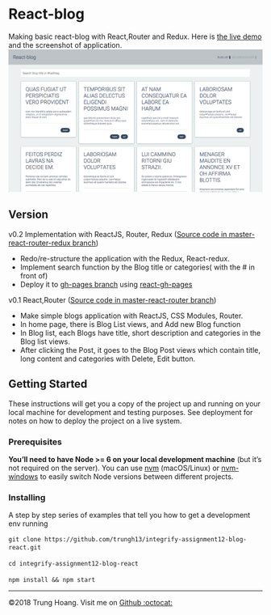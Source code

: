 # React-blog

Making basic react-blog with React,Router and Redux. Here is [ the live demo](https://trungh13.github.io/integrify-assignment12-blog-react/) and the screenshot of application.
![Screenshot](./screenshot.png)
## Version
v0.2 Implementation with ReactJS, Router, Redux ([Source code in master-react-router-redux branch](https://github.com/trungh13/integrify-assignment4-webform/tree/master))

* Redo/re-structure the application with the Redux, React-redux.
* Implement search function by the Blog title or categories( with the # in front of)
* Deploy it to [gh-pages branch](https://github.com/trungh13/integrify-assignment12-blog-react/tree/master-react-router-redux) using [react-gh-pages](https://github.com/gitname/react-gh-pages)

v0.1 React,Router ([Source code in master-react-router branch](https://github.com/trungh13/integrify-assignment12-blog-react/tree/master-react-router))
  
  * Make simple blogs application with ReactJS, CSS Modules, Router.
  * In home page, there is Blog List views, and Add new Blog function
  * In Blog list, each Blogs have title, short description and categories in the Blog list views.
  * After clicking the Post, it goes to the Blog Post views which contain title, long content and categories with Delete, Edit button.

## Getting Started

These instructions will get you a copy of the project up and running on your local machine for development and testing purposes. See deployment for notes on how to deploy the project on a live system.

### Prerequisites

**You’ll need to have Node >= 6 on your local development machine** (but it’s not required on the server). You can use [nvm](https://github.com/creationix/nvm#installation) (macOS/Linux) or [nvm-windows](https://github.com/coreybutler/nvm-windows#node-version-manager-nvm-for-windows) to easily switch Node versions between different projects.

### Installing

A step by step series of examples that tell you how to get a development env running

```
git clone https://github.com/trungh13/integrify-assignment12-blog-react.git

cd integrify-assignment12-blog-react

npm install && npm start
```
---
©2018 Trung Hoang. Visit me on <a href="https://github.com/trungh13/">Github :octocat:</a> 